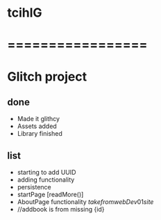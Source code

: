 # tcihlG

# =================

# Glitch project

## done

- Made it glithcy
- Assets added
- Library finished

## list

- starting to add UUID
- adding functionality
- persistence
- startPage [readMore()]
- AboutPage functionality $take from webDev01 site$
- //addbook is from missing {id}